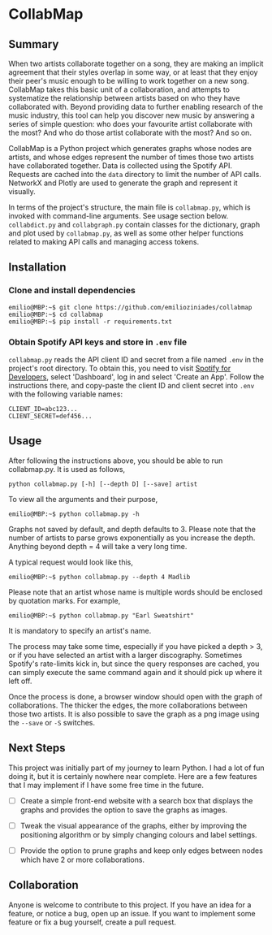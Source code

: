 # CollabMap

## Summary 

When two artists collaborate together on a song, they are making an implicit agreement that their styles overlap in some way, or at least that they enjoy their peer's music enough to be willing to work together on a new song. CollabMap takes this basic unit of a collaboration, and attempts to systematize the relationship between artists based on who they have collaborated with. Beyond providing data to further enabling research of the music industry, this tool can help you discover new music by answering a series of simple question: who does your favourite artist collaborate with the most? And who do those artist collaborate with the most? And so on.

CollabMap is a Python project which generates graphs whose nodes are artists, and whose edges represent the number of times those two artists have collaborated together. Data is collected using the Spotify API. Requests are cached into the `data` directory to limit the number of API calls. NetworkX and Plotly are used to generate the graph and represent it visually.

In terms of the project's structure, the main file is `collabmap.py`, which is invoked with command-line arguments. See usage section below. `collabdict.py` and `collabgraph.py` contain classes for the dictionary, graph and plot used by `collabmap.py`, as well as some other helper functions related to making API calls and managing access tokens.

## Installation 

### Clone and install dependencies

```console
emilio@MBP:~$ git clone https://github.com/emilioziniades/collabmap
emilio@MBP:~$ cd collabmap
emilio@MBP:~$ pip install -r requirements.txt

```

### Obtain Spotify API keys and store in `.env` file

`collabmap.py` reads the API client ID and secret from a file named `.env` in the project's root directory. To obtain this, you need to visit [Spotify for Developers](https://developer.spotify.com/), select 'Dashboard', log in and select 'Create an App'. Follow the instructions there, and copy-paste the client ID and client secret into `.env` with the following variable names:

```
CLIENT_ID=abc123...
CLIENT_SECRET=def456...
```

## Usage

After following the instructions above, you should be able to run collabmap.py. It is used as follows,

```
python collabmap.py [-h] [--depth D] [--save] artist
```

To view all the arguments and their purpose,
```console
emilio@MBP:~$ python collabmap.py -h
```

Graphs not saved by default, and depth defaults to 3. Please note that the number of artists to parse grows exponentially as you increase the depth. Anything beyond depth = 4 will take a very long time.

A typical request would look like this,

```console
emilio@MBP:~$ python collabmap.py --depth 4 Madlib
```

Please note that an artist whose name is multiple words should be enclosed by quotation marks. For example,

```console
emilio@MBP:~$ python collabmap.py "Earl Sweatshirt"
```

It is mandatory to specify an artist's name.

The process may take some time, especially if you have picked a depth > 3, or if you have selected an artist with a larger discography. Sometimes Spotify's rate-limits kick in, but since the query responses are cached, you can simply execute the same command again and it should pick up where it left off.

Once the process is done, a browser window should open with the graph of collaborations. The thicker the edges, the more collaborations between those two artists. It is also possible to save the graph as a png image using the `--save` or `-S` switches.

## Next Steps

This project was initially part of my journey to learn Python. I had a lot of fun doing it, but it is certainly nowhere near complete. Here are a few features that I may implement if I have some free time in the future.

- [ ] Create a simple front-end website with a search box that displays the graphs and provides the option to save the graphs as images.
- [ ] Tweak the visual appearance of the graphs, either by improving the positioning algorithm or by simply changing colours and label settings.
- [ ] Provide the option to prune graphs and keep only edges between nodes which have 2 or more collaborations.


## Collaboration

Anyone is welcome to contribute to this project. If you have an idea for a feature, or notice a bug, open up an issue. If you want to implement some feature or fix a bug yourself, create a pull request.
